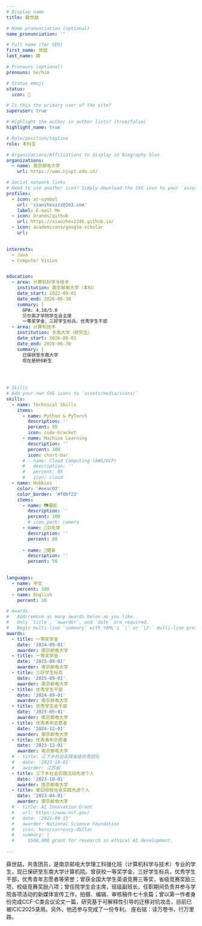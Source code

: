 ```yaml
---
# Display name
title: 薛世喆

# Name pronunciation (optional)
name_pronunciation: ''

# Full name (for SEO)
first_name: 世喆
last_name: 薛

# Pronouns (optional)
pronouns: he/him

# Status emoji
status:
  icon: 🥳

# Is this the primary user of the site?
superuser: true

# Highlight the author in author lists? (true/false)
highlight_name: true

# Role/position/tagline
role: 本科生

# Organizations/Affiliations to display in Biography blox
organizations:
  - name: 南京邮电大学
    url: https://www.njupt.edu.cn/

# Social network links
# Need to use another icon? Simply download the SVG icon to your `assets/media/icons/` folder.
profiles:
  - icon: at-symbol
    url: 'xiaozhexzzz@163.com'
    label: E-mail Me
  - icon: brands/github
    url: https://xiaozhexz246.github.io/
  - icon: academicons/google-scholar
    url: 
  

interests:
  - Java
  - Computer Vision


education:
  - area: 计算机科学与技术
    institution: 南京邮电大学（本科）
    date_start: 2022-09-01
    date_end: 2026-06-30
    summary: |
      GPA: 4.18/5.0
      贝尔英才学院学生会主席
      一等奖学金、三好学生标兵、优秀学生干部
  - area: 计算机技术
    institution: 东南大学（研究生）
    date_start: 2026-09-01
    date_end: 2028-06-30
    summary: |
      已保研至东南大学
      现在是研0新生
      
    


# Skills
# Add your own SVG icons to `assets/media/icons/`
skills:
  - name: Technical Skills
    items:
      - name: Python & PyTorch
        description: ''
        percent: 95
        icon: code-bracket
      - name: Machine Learning
        description: ''
        percent: 100
        icon: chart-bar
      # - name: Cloud Computing (AWS/GCP)
      #   description: ''
      #   percent: 85
      #   icon: cloud
  - name: Hobbies
    color: '#eeac02'
    color_border: '#f0bf23'
    items:
      - name: 📷摄影
        description: ''
        percent: 100
        # icon_park: camera
      - name: 🏸羽毛球
        description: ''
        percent: 80
        
      - name: 💪健身
        description: ''
        percent: 50
        

languages:
  - name: 中文
    percent: 100
  - name: English
    percent: 10

# Awards.
#   Add/remove as many awards below as you like.
#   Only `title`, `awarder`, and `date` are required.
#   Begin multi-line `summary` with YAML's `|` or `|2-` multi-line prefix and indent 2 spaces below.
awards:
  - title: 一等奖学金
    date: '2024-09-01'
    awarder: 南京邮电大学
  - title: 一等奖学金
    date: '2025-09-01'
    awarder: 南京邮电大学  
  - title: 三好学生标兵
    date: '2025-09-01'
    awarder: 南京邮电大学 
  - title: 优秀学生干部
    date: '2024-09-01'
    awarder: 南京邮电大学  
  - title: 优秀学生会干部
    date: '2025-05-01'
    awarder: 南京邮电大学
  - title: 优秀青年志愿者
    date: '2024-12-01'
    awarder: 南京邮电大学
  - title: 优秀青年志愿者
    date: '2023-12-01'
    awarder: 南京邮电大学
  # - title: 三下乡社会实践省级优秀团队
  #   date: '2023-10-01'
  #   awarder: 江苏省
  - title: 三下乡社会实践活动先进个人
    date: '2023-10-01'
    awarder: 南京邮电大学
  - title: 爱回母校社会实践先进个人
    date: '2023-04-01'
    awarder: 南京邮电大学
  # - title: AI Innovation Grant
  #   url: https://www.nsf.gov/
  #   date: '2021-06-15'
  #   awarder: National Science Foundation
  #   icon: hero/currency-dollar
  #   summary: |
  #     $500,000 grant for research in ethical AI development.
  
---
```


薛世喆，共青团员，是南京邮电大学理工科强化班（计算机科学与技术）专业的学生，现已保研至东南大学计算机院。曾获校一等奖学金，三好学生标兵，优秀学生干部，优秀青年志愿者等荣誉；曾获全国大学生英语竞赛三等奖，省级竞赛奖励三项，校级竞赛奖励八项；曾任院学生会主席，班级副班长，任职期间负责并参与学院各项活动的新媒体宣传工作，拍摄、编辑、审核稿件七十余篇；曾以第一作者身份完成CCF-C类会议论文一篇，研究基于可解释性引导的迁移对抗攻击，目前已被ICIC2025录用。另外，他还参与完成了一份专利。
座右铭：读万卷书，行万里路。
